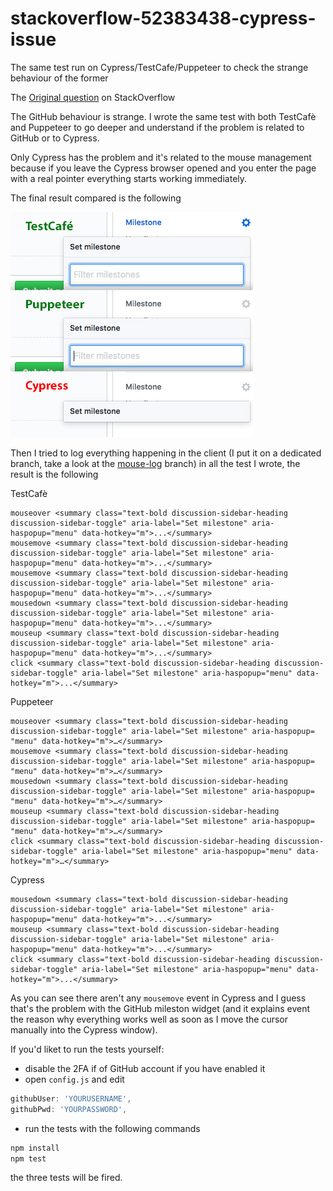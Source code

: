 # stackoverflow-52383438-cypress-issue
The same test run on Cypress/TestCafe/Puppeteer to check the strange behaviour of the former

The [Original question](https://stackoverflow.com/questions/52383438/why-i-cannot-display-available-milestones-in-new-issue-form-inside-chrome-cypre?noredirect=1#comment91788007_52383438) on StackOverflow

The GitHub behaviour is strange. I wrote the same test with both TestCafè and Puppeteer to go deeper and understand if the problem is related to GitHub or to Cypress.

Only Cypress has the problem and it's related to the mouse management because if you leave the Cypress browser opened and you enter the page with a real pointer everything starts working immediately.


The final result compared is the following

![](screenshots-compared.jpg?raw=true)


Then I tried to log everything happening in the client (I put it on a dedicated branch, take a look at the [mouse-log](https://github.com/NoriSte/stackoverflow-52383438-cypress-issue/commit/a52ab10bae1cab13dd635c3ed9dafba0989093ff) branch) in all the test I wrote, the result is the following

TestCafè
```
mouseover <summary class="text-bold discussion-sidebar-heading discussion-sidebar-toggle" aria-label="Set milestone" aria-haspopup="menu" data-hotkey="m">...</summary>
mousemove <summary class="text-bold discussion-sidebar-heading discussion-sidebar-toggle" aria-label="Set milestone" aria-haspopup="menu" data-hotkey="m">...</summary>
mousemove <summary class="text-bold discussion-sidebar-heading discussion-sidebar-toggle" aria-label="Set milestone" aria-haspopup="menu" data-hotkey="m">...</summary>
mousedown <summary class="text-bold discussion-sidebar-heading discussion-sidebar-toggle" aria-label="Set milestone" aria-haspopup="menu" data-hotkey="m">...</summary>
mouseup <summary class="text-bold discussion-sidebar-heading discussion-sidebar-toggle" aria-label="Set milestone" aria-haspopup="menu" data-hotkey="m">...</summary>
click <summary class="text-bold discussion-sidebar-heading discussion-sidebar-toggle" aria-label="Set milestone" aria-haspopup="menu" data-hotkey="m">...</summary>
```

Puppeteer
```
mouseover <summary class=​"text-bold discussion-sidebar-heading discussion-sidebar-toggle" aria-label=​"Set milestone" aria-haspopup=​"menu" data-hotkey=​"m">​…​</summary>​
mousemove <summary class=​"text-bold discussion-sidebar-heading discussion-sidebar-toggle" aria-label=​"Set milestone" aria-haspopup=​"menu" data-hotkey=​"m">​…​</summary>​
mousedown <summary class=​"text-bold discussion-sidebar-heading discussion-sidebar-toggle" aria-label=​"Set milestone" aria-haspopup=​"menu" data-hotkey=​"m">​…​</summary>​
mouseup <summary class=​"text-bold discussion-sidebar-heading discussion-sidebar-toggle" aria-label=​"Set milestone" aria-haspopup=​"menu" data-hotkey=​"m">​…​</summary>​
click <summary class=​"text-bold discussion-sidebar-heading discussion-sidebar-toggle" aria-label=​"Set milestone" aria-haspopup=​"menu" data-hotkey=​"m">​…​</summary>​
```

Cypress
```
mousedown <summary class="text-bold discussion-sidebar-heading discussion-sidebar-toggle" aria-label="Set milestone" aria-haspopup="menu" data-hotkey="m">...</summary>
mouseup <summary class="text-bold discussion-sidebar-heading discussion-sidebar-toggle" aria-label="Set milestone" aria-haspopup="menu" data-hotkey="m">...</summary>
click <summary class="text-bold discussion-sidebar-heading discussion-sidebar-toggle" aria-label="Set milestone" aria-haspopup="menu" data-hotkey="m">...</summary>
```

As you can see there aren't any `mousemove` event in Cypress and I guess that's the problem with the GitHub mileston widget (and it explains event the reason why everything works well as soon as I move the cursor manually into the Cypress window).

If you'd liket to run the tests yourself:
- disable the 2FA if of GitHub account if you have enabled it
- open ```config.js``` and edit
```javascript
githubUser: 'YOURUSERNAME',
githubPwd: 'YOURPASSWORD',
```
- run the tests with the following commands
```bash
npm install
npm test
```
the three tests will be fired.
